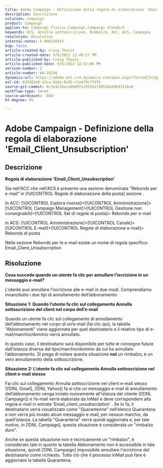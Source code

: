 ```yaml
---
title: Adobe Campaign - Definizione della regola di elaborazione 'Email_Client_Unsubscription'
description: Descrizione
solution: Campaign
product: Campaign
applies-to: Campaign Classic,Campaign,Campaign Standard
keywords: KCS, Annulla sottoscrizione, Rimbalzo, ACC, ACS, Campagna
resolution: Resolution
internal-notes: E-000210142
bug: false
article-created-by: Craig Thonis
article-created-date: 5/6/2022 12:49:27 PM
article-published-by: Craig Thonis
article-published-date: 5/6/2022 12:57:04 PM
version-number: 2
article-number: KA-16256
dynamics-url: https://adobe-ent.crm.dynamics.com/main.aspx?forceUCI=1&pagetype=entityrecord&etn=knowledgearticle&id=95ff1df6-3acd-ec11-a7b5-6045bd00d4f5
exl-id: 039381e6-a3ca-4a8a-8a3b-c1e479c77df5
source-git-commit: 0c3e421beca46d9fe1952b1f98538a50697216a0
workflow-type: tm+mt
source-wordcount: '354'
ht-degree: 0%

---
```


# Adobe Campaign - Definizione della regola di elaborazione &#39;Email_Client_Unsubscription&#39;

## Descrizione


<b>Regola di elaborazione &#39;Email_Client_Unsubscription&#39;</b>

Sia nell&#39;ACC che nell&#39;ACS è presente una sezione denominata &quot;Rebonds per e-mail&quot; in [!UICONTROL Regole di elaborazione della posta] sezione .

In ACC: [!UICONTROL Esplora risorse]>[!UICONTROL Amministrazione]>[!UICONTROL Campaign Management]>[!UICONTROL Gestione non consegnabili]>[!UICONTROL Set di regole di posta]> Rebonds per e-mail

in ACS: [!UICONTROL Amministrazione]>[!UICONTROL Canale]>[!UICONTROL E-mail]>[!UICONTROL Regole di elaborazione e-mail]> Rebonds di posta

Nella sezione Rebonds per le e-mail esiste un nome di regola specifico: Email_Client_Unsubscription


## Risoluzione


<b>Cosa succede quando un utente fa clic per annullare l’iscrizione in un messaggio e-mail?</b>

L’utente può annullare l’iscrizione alle e-mail in due modi. Comprendiamo innanzitutto i due tipi di annullamento dell’abbonamento:

<b>Situazione 1: Quando l’utente fa clic sul collegamento Annulla sottoscrizione del client nel corpo dell’e-mail</b>

Quando un utente fa clic sul collegamento di annullamento dell’abbonamento nel corpo di un’e-mail (fai clic qui), la tabella &quot;Abbonamenti&quot; viene aggiornata per quel destinatario e il relativo tipo di e-mail/marchio/dominio verrà annullato.

In questo caso, il destinatario sarà disponibile per tutte le consegne future dall’istanza diversa dal tipo/marchio/dominio da cui ha annullato l’abbonamento. Si prega di notare questa situazione <b>not</b> un rimbalzo, è un vero annullamento della sottoscrizione.

<b>Situazione 2: L’utente fa clic sul collegamento Annulla sottoscrizione nel client e-mail stesso</b>

Fai clic sul collegamento Annulla sottoscrizione nel client e-mail stesso ([!DNL Gmail], [!DNL Yahoo]) fa sì che un messaggio e-mail di annullamento dell’abbonamento venga inviato nuovamente all’istanza del cliente ([!DNL Campaign]) e l’e-mail verrà elaborata da InMail e deve corrispondere alla regola e-mail in entrata &#39;Email_client_unsubscription&#39; . Se lo fa, il destinatario verrà visualizzato come &quot;Quarantenne&quot; nell’elenco Quarantena e non verrà più inviato alcun messaggio e-mail, per nessun marchio, da quell’istanza. La tabella &quot;Quarantena&quot; verrà quindi aggiornata e, per tale motivo, in [!DNL Campaign], questa situazione è considerata un &quot;rimbalzo duro&quot;.

Anche se questa situazione non è tecnicamente un &quot;rimbalzo&quot;, è considerato tale in quanto la tabella Abbonamento non è accessibile in tale situazione, quindi [!DNL Campaign] impossibile annullare l&#39;iscrizione del destinatario come richiesto. Tutto ciò che il processo InMail può fare è aggiornare la tabella Quarantena.

